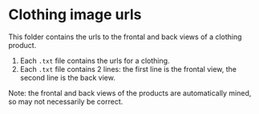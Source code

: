 # Clothing image urls
This folder contains the urls to the frontal and back views of a clothing product.

1. Each ```.txt``` file contains the urls for a clothing.
2.  Each ```.txt``` file contains 2 lines: the first line is the frontal view, the second line is the back view.

Note: the frontal and back views of the products are automatically mined, so may not necessarily be correct.
